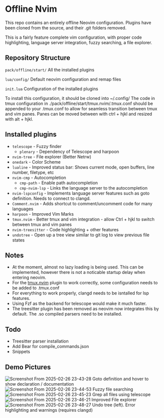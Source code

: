 # Offline Nvim
This repo contains an entirely offline Neovim configuration. Plugins have been cloned from the source, and their .git folders removed.

This is a fairly feature complete vim configuration, with proper code highlighting, language server integration, fuzzy searching, a file explorer.

## Repository Structure 
`pack/offline/start/` All the installed plugins

`lua/config/` Default neovim configuration and remap files

`init.lua` Configuration of the installed plugins

To install this configuration, it should be cloned into ~/.config/
The code in tmux configuration in ./pack/offline/start/tmux.nvim/.tmux.conf should be appended to your .tmux.conf to allow for seamless transition between tmux and vim panes. Panes can be moved between with ctrl + hjkl and resized with alt + hjkl.

## Installed plugins

- `telescope` - Fuzzy finder 
    - `plenary` - Dependency of Telescope and harpoon
- `nvim-tree` - File explorer (Better Netrw)
- `onedark` - Color Scheme
- `lualine` - Improved status bar: Shows current mode, open buffers, line number, filetype, etc
- `nvim-cmp` - Autocompletion
  - `cmp-path` - Enable path autocompletion
  - `cmp-nvim-lsp` - Links the language server to the autocompletion
- `nvim-lspconfig` - Implements language server features such as goto definition. Needs to connect to clangd.
- `Comment.nvim` - Adds shortcut to comment/uncomment code for many languages
- `harpoon` - Improved Vim Marks 
- `tmux.nvim` - Better tmux and vim integration - allow Ctrl + hjkl to switch between tmux and vim panes
- `nvim-treesitter` - Code highlighting + other features
- `undotree` - Open up a tree view similar to git log to view previous file states

## Notes
- At the moment, almost no lazy loading is being used. This can be implemented, however there is not a noticable startup delay when entering neovim.
- For the [tmux.nvim](https://github.com/aserowy/tmux.nvim) plugin to work correctly, some configuration needs to be added to .tmux.conf
- For everything to work properly, clangd needs to be isntalled for lsp features.
- Using Fzf as the backend for telescope would make it much faster.
- The treesitter plugin has been removed as neovim now integrates this by default. The .so compiled parsers need to be installed.

## Todo
- Treesitter parser installation
- Add Bear for compile_commands.json
- Snippets

## Demo Pictures
![Screenshot From 2025-02-26 23-43-28](https://github.com/user-attachments/assets/cea6febb-bc73-4af1-81f9-753f0d839199)
Goto definition and hover to show declaration / documentation
![Screenshot From 2025-02-26 23-44-53](https://github.com/user-attachments/assets/d5364166-0e71-4f93-bb69-ce18a34a3980)
Fuzzy file searching
![Screenshot From 2025-02-26 23-45-23](https://github.com/user-attachments/assets/4a347993-4bb2-4fb5-9fdb-1e8991b11c82)
Grep all files using telescope
![Screenshot From 2025-02-26 23-46-21](https://github.com/user-attachments/assets/c688ddf5-c643-4ce2-a292-640dbc5ceaaf)
Improved File explorer
![Screenshot From 2025-02-26 23-48-27](https://github.com/user-attachments/assets/c72df16c-366c-48a6-8455-411c0dc75538)
Undo tree (left). Error highlighting and warnings (requires clangd)
